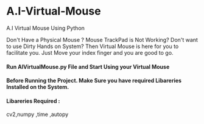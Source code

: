 # A.I-Virtual-Mouse
A.I Virtual Mouse Using Python

Don't Have a Physical Mouse ? Mouse TrackPad is Not Working? Don't want to use Dirty Hands on System?
Then Virtual Mouse is here for you to facilitate you. Just Move your index finger and you are good to go.

#### Run AIVirtualMouse.py File and Start Using your Virtual Mouse 


#### Before Running the Project. Make Sure you have required Libareries Installed on the System.
#### Libareries Required : 
cv2,numpy 
,time
,autopy
